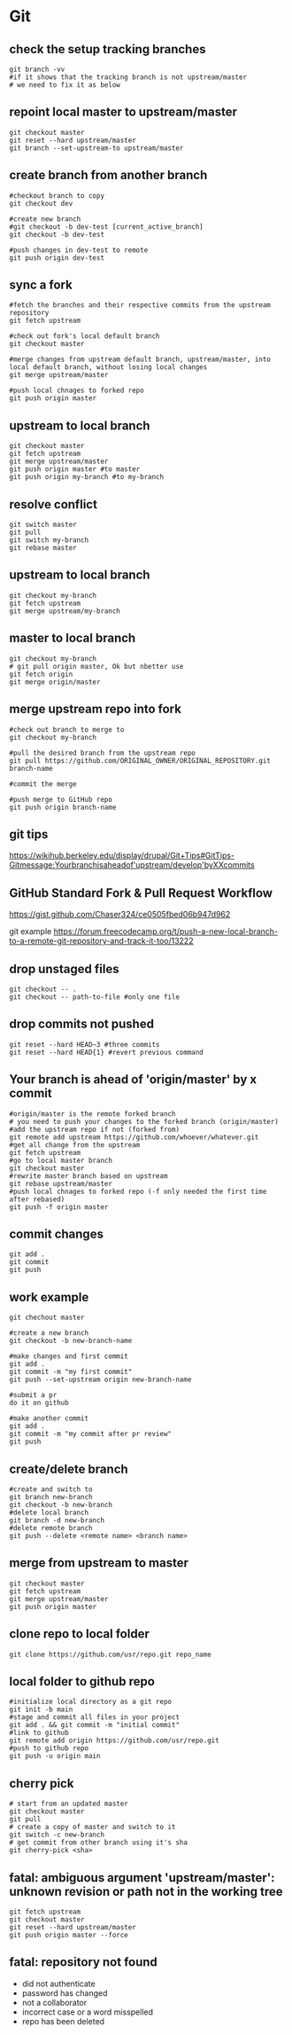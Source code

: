 # Git

## check the setup tracking branches
```
git branch -vv
#if it shows that the tracking branch is not upstream/master
# we need to fix it as below
```

## repoint local master to upstream/master
```
git checkout master
git reset --hard upstream/master
git branch --set-upstream-to upstream/master
```

## create branch from another branch
```
#checkout branch to copy
git checkout dev

#create new branch
#git checkout -b dev-test [current_active_branch]
git checkout -b dev-test

#push changes in dev-test to remote
git push origin dev-test
```

## sync a fork
```
#fetch the branches and their respective commits from the upstream repository
git fetch upstream

#check out fork's local default branch
git checkout master

#merge changes from upstream default branch, upstream/master, into local default branch, without losing local changes
git merge upstream/master

#push local chnages to forked repo
git push origin master
```

## upstream to local branch
```
git checkout master
git fetch upstream
git merge upstream/master
git push origin master #to master
git push origin my-branch #to my-branch
```

## resolve conflict
```
git switch master
git pull
git switch my-branch
git rebase master
```

## upstream to local branch
```
git checkout my-branch
git fetch upstream
git merge upstream/my-branch
```

## master to local branch
```
git checkout my-branch
# git pull origin master, Ok but nbetter use
git fetch origin
git merge origin/master
```

## merge upstream repo into fork
```
#check out branch to merge to
git checkout my-branch

#pull the desired branch from the upstream repo
git pull https://github.com/ORIGINAL_OWNER/ORIGINAL_REPOSITORY.git branch-name

#commit the merge

#push merge to GitHub repo
git push origin branch-name
```

## git tips
https://wikihub.berkeley.edu/display/drupal/Git+Tips#GitTips-Gitmessage:Yourbranchisaheadof'upstream/develop'byXXcommits

## GitHub Standard Fork & Pull Request Workflow
https://gist.github.com/Chaser324/ce0505fbed06b947d962

git example
https://forum.freecodecamp.org/t/push-a-new-local-branch-to-a-remote-git-repository-and-track-it-too/13222

## drop unstaged files
```
git checkout -- .
git checkout -- path-to-file #only one file
```

## drop commits not pushed
```
git reset --hard HEAD~3 #three commits
git reset --hard HEAD{1} #revert previous command
```

## Your branch is ahead of 'origin/master' by x commit
```
#origin/master is the remote forked branch
# you need to push your changes to the forked branch (origin/master)
#add the upstream repo if not (forked from)
git remote add upstream https://github.com/whoever/whatever.git
#get all change from the upstream
git fetch upstream
#go to local master branch
git checkout master
#rewrite master branch based on upstream
git rebase upstream/master
#push local chnages to forked repo (-f only needed the first time after rebased)
git push -f origin master
```

## commit changes
```
git add .
git commit
git push
```

## work example
```
git chechout master

#create a new branch
git checkout -b new-branch-name

#make changes and first commit
git add .
git commit -m "my first commit"
git push --set-upstream origin new-branch-name

#submit a pr
do it on github

#make another commit
git add .
git commit -m "my commit after pr review"
git push
```

## create/delete branch
```
#create and switch to
git branch new-branch
git checkout -b new-branch
#delete local branch
git branch -d new-branch
#delete remote branch
git push --delete <remote name> <branch name>
```

## merge from upstream to master
```
git checkout master
git fetch upstream
git merge upstream/master
git push origin master
```

## clone repo to local folder
```
git clone https://github.com/usr/repo.git repo_name
```

## local folder to github repo
```
#initialize local directory as a git repo
git init -b main
#stage and commit all files in your project
git add . && git commit -m "initial commit"
#link to github
git remote add origin https://github.com/usr/repo.git
#push to github repo
git push -u origin main
```

## cherry pick
```
# start from an updated master
git checkout master
git pull
# create a copy of master and switch to it
git switch -c new-branch
# get commit from other branch using it's sha
git cherry-pick <sha>
```

## fatal: ambiguous argument 'upstream/master': unknown revision or path not in the working tree
```
git fetch upstream
git checkout master
git reset --hard upstream/master  
git push origin master --force
```

## fatal: repository not found
- did not authenticate
- password has changed
- not a collaborator
- incorrect case or a word misspelled
- repo has been deleted
